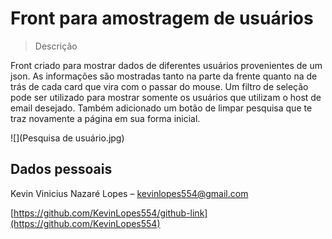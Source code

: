 # Front para amostragem de usuários

> Descrição

Front criado para mostrar dados de diferentes usuários provenientes de um json.
As informações são mostradas tanto na parte da frente quanto na de trás de cada card que vira com o passar do mouse.
Um filtro de seleção pode ser utilizado para mostrar somente os usuários que utilizam o host de email desejado.
Também adicionado um botão de limpar pesquisa que te traz novamente a página em sua forma inicial.

![](Pesquisa de usuário.jpg)

## Dados pessoais

Kevin Vinicius Nazaré Lopes – kevinlopes554@gmail.com

[https://github.com/KevinLopes554/github-link](https://github.com/KevinLopes554)